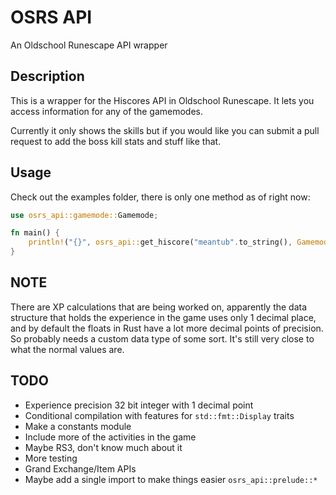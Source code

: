 # OSRS API
An Oldschool Runescape API wrapper

## Description
This is a wrapper for the Hiscores API in Oldschool Runescape. It lets you access information for any of the gamemodes.

Currently it only shows the skills but if you would like you can submit a pull request to add the boss kill stats and stuff like that.

## Usage
Check out the examples folder, there is only one method as of right now:
```rust
use osrs_api::gamemode::Gamemode;

fn main() {
    println!("{}", osrs_api::get_hiscore("meantub".to_string(), Gamemode::Main).unwrap());
}
```

## NOTE
There are XP calculations that are being worked on, apparently the data structure that holds the experience in the game uses only 1 decimal place, and by default the floats in Rust have a lot more decimal points of precision. So probably needs a custom data type of some sort. It's still very close to what the normal values are.

## TODO
* Experience precision 32 bit integer with 1 decimal point
* Conditional compilation with features for `std::fmt::Display` traits
* Make a constants module
* Include more of the activities in the game
* Maybe RS3, don't know much about it
* More testing
* Grand Exchange/Item APIs
* Maybe add a single import to make things easier `osrs_api::prelude::*`